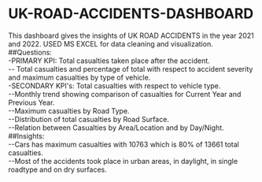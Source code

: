 # UK-ROAD-ACCIDENTS-DASHBOARD
This dashboard gives the insights of UK ROAD ACCIDENTS in the year 2021 and 2022.  USED MS EXCEL for data cleaning and visualization.   
##Questions:  
-PRIMARY KPI: Total casualties taken place after the accident.  
-- Total casualties and percentage of total with respect to accident severity and maximum casualties by type of vehicle.  
-SECONDARY KPI's: Total casualties with respect to vehicle type.  
--Monthly trend showing comparison of casualties for Current Year and Previous Year.  
--Maximum casualties by Road Type.  
--Distribution of total casualties by Road Surface.  
--Relation between Casualties by Area/Location and by Day/Night.  
##Insights:  
--Cars has maximum casualties with 10763 which is 80% of 13661 total casualties.  
--Most of the accidents took place in urban areas, in daylight, in single roadtype and on dry surfaces.  
